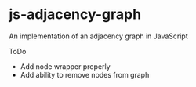 js-adjacency-graph
==================

An implementation of an adjacency graph in JavaScript

ToDo
- Add node wrapper properly
- Add ability to remove nodes from graph
